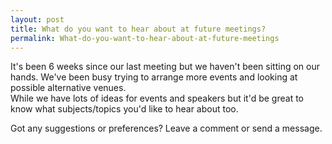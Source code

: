 ```yaml
---
layout: post
title: What do you want to hear about at future meetings?
permalink: What-do-you-want-to-hear-about-at-future-meetings
---
```


It's been 6 weeks since our last meeting but we haven't been sitting on our hands. We've been busy trying to arrange more events and looking at possible alternative venues.  
While we have lots of ideas for events and speakers but it'd be great to know what subjects/topics you'd like to hear about too.

Got any suggestions or preferences? Leave a comment or send a message.
